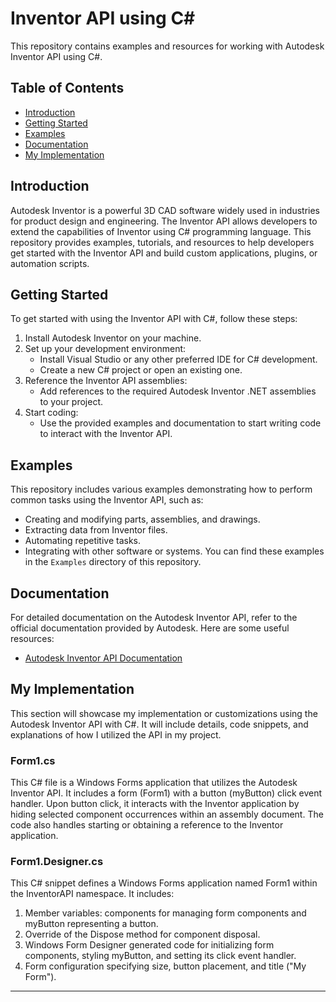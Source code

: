# Inventor API using C#
This repository contains examples and resources for working with Autodesk Inventor API using C#.
## Table of Contents
- [Introduction](#introduction)
- [Getting Started](#getting-started)
- [Examples](#examples)
- [Documentation](#documentation)
- [My Implementation](#my-implementation)
## Introduction
Autodesk Inventor is a powerful 3D CAD software widely used in industries for product design and engineering. The Inventor API allows developers to extend the capabilities of Inventor using C# programming language.
This repository provides examples, tutorials, and resources to help developers get started with the Inventor API and build custom applications, plugins, or automation scripts.
## Getting Started
To get started with using the Inventor API with C#, follow these steps:
1. Install Autodesk Inventor on your machine.
2. Set up your development environment:
   - Install Visual Studio or any other preferred IDE for C# development.
   - Create a new C# project or open an existing one.
3. Reference the Inventor API assemblies:
   - Add references to the required Autodesk Inventor .NET assemblies to your project.
4. Start coding:
   - Use the provided examples and documentation to start writing code to interact with the Inventor API.
## Examples
This repository includes various examples demonstrating how to perform common tasks using the Inventor API, such as:
- Creating and modifying parts, assemblies, and drawings.
- Extracting data from Inventor files.
- Automating repetitive tasks.
- Integrating with other software or systems.
You can find these examples in the `Examples` directory of this repository.
## Documentation
For detailed documentation on the Autodesk Inventor API, refer to the official documentation provided by Autodesk. Here are some useful resources:
- [Autodesk Inventor API Documentation](
https://knowledge.autodesk.com/support/inventor/learn-explore/caas/CloudHelp/cloudhelp/2022/ENU/Inventor-API/files/GUID-63FAA2AC-EE6C-46AC-BD22-15333C5E8F41-htm.html)

## My Implementation
This section will showcase my implementation or customizations using the Autodesk Inventor API with C#. It will include details, code snippets, and explanations of how I utilized the API in my project.
### Form1.cs
This C# file is a Windows Forms application that utilizes the Autodesk Inventor API. It includes a form (Form1) with a button (myButton) click event handler. Upon button click, it interacts with the Inventor application by hiding selected component occurrences within an assembly document. The code also handles starting or obtaining a reference to the Inventor application.
### Form1.Designer.cs
This C# snippet defines a Windows Forms application named Form1 within the InventorAPI namespace. It includes:
1. Member variables: components for managing form components and myButton representing a button.
2. Override of the Dispose method for component disposal.
3. Windows Form Designer generated code for initializing form components, styling myButton, and setting its click event handler.
4. Form configuration specifying size, button placement, and title ("My Form").
<hr>
